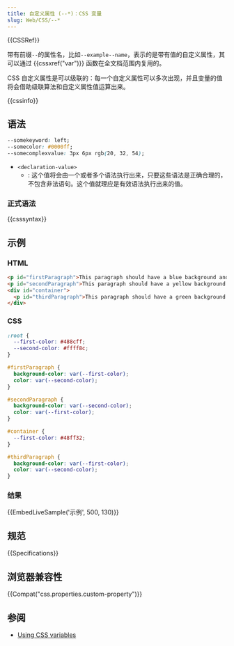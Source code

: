 ```yaml
---
title: 自定义属性 (--*)：CSS 变量
slug: Web/CSS/--*
---
```

{{CSSRef}}

带有前缀`--`的属性名，比如`--example--name`，表示的是带有值的自定义属性，其可以通过 {{cssxref("var")}} 函数在全文档范围内复用的。

CSS 自定义属性是可以级联的：每一个自定义属性可以多次出现，并且变量的值将会借助级联算法和自定义属性值运算出来。

{{cssinfo}}

## 语法

```css
--somekeyword: left;
--somecolor: #0000ff;
--somecomplexvalue: 3px 6px rgb(20, 32, 54);
```

- `<declaration-value>`
  - : 这个值将会由一个或者多个语法执行出来，只要这些语法是正确合理的，不包含非法语句。这个值就理应是有效语法执行出来的值。

### 正式语法

{{csssyntax}}

## 示例

### HTML

```html
<p id="firstParagraph">This paragraph should have a blue background and yellow text.</p>
<p id="secondParagraph">This paragraph should have a yellow background and blue text.</p>
<div id="container">
  <p id="thirdParagraph">This paragraph should have a green background and yellow text.</p>
</div>
```

### CSS

```css
:root {
  --first-color: #488cff;
  --second-color: #ffff8c;
}

#firstParagraph {
  background-color: var(--first-color);
  color: var(--second-color);
}

#secondParagraph {
  background-color: var(--second-color);
  color: var(--first-color);
}

#container {
  --first-color: #48ff32;
}

#thirdParagraph {
  background-color: var(--first-color);
  color: var(--second-color);
}
```

### 结果

{{EmbedLiveSample('示例', 500, 130)}}

## 规范

{{Specifications}}

## 浏览器兼容性

{{Compat("css.properties.custom-property")}}

## 参阅

- [Using CSS variables](/zh-CN/docs/Web/CSS/Using_CSS_variables)
